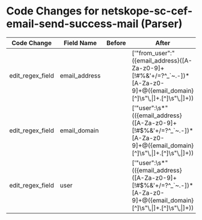 # Code Changes for netskope-sc-cef-email-send-success-mail (Parser)

| Code Change | Field Name | Before | After |
|-------------|------------|--------|-------|
| edit_regex_field | email_address |  | ['"from_user":"({email_address}([A-Za-z0-9]+[!#$%&\'+\/=?^_`~.-])*[A-Za-z0-9]+@[^\]\s"\\,\|]+\.[^\]\s"\\,\|]+)"', '"user":\s*"(({email_address}([A-Za-z0-9]+[!#$%&\'+\/=?^_`~.-])*[A-Za-z0-9]+@({email_domain}[^\]\s"\\,\|]+\.[^\]\s"\\,\|]+))|({user}[\w\.\-\!\#\^\~]{1,40}\$?))"'] |
| edit_regex_field | email_domain |  | ['"user":\s*"(({email_address}([A-Za-z0-9]+[!#$%&\'+\/=?^_`~.-])*[A-Za-z0-9]+@({email_domain}[^\]\s"\\,\|]+\.[^\]\s"\\,\|]+))|({user}[\w\.\-\!\#\^\~]{1,40}\$?))"'] |
| edit_regex_field | user |  | ['"user":\s*"(({email_address}([A-Za-z0-9]+[!#$%&\'+\/=?^_`~.-])*[A-Za-z0-9]+@({email_domain}[^\]\s"\\,\|]+\.[^\]\s"\\,\|]+))|({user}[\w\.\-\!\#\^\~]{1,40}\$?))"'] |